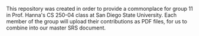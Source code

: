This repository was created in order to provide a commonplace for group 11 in 
Prof. Hanna's CS 250-04 class at San Diego State University. 
Each member of the group will upload their contributions as PDF files, 
for us to combine into our master SRS document.
